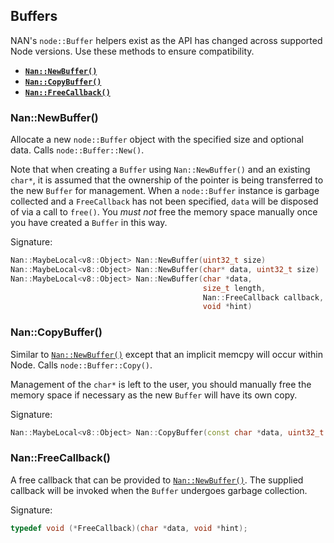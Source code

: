 ## BuffersNAN's `node::Buffer` helpers exist as the API has changed across supported Node versions. Use these methods to ensure compatibility. - <a href="#api_nan_new_buffer"><b><code>Nan::NewBuffer()</code></b></a> - <a href="#api_nan_copy_buffer"><b><code>Nan::CopyBuffer()</code></b></a> - <a href="#api_nan_free_callback"><b><code>Nan::FreeCallback()</code></b></a><a name="api_nan_new_buffer"></a>### Nan::NewBuffer()Allocate a new `node::Buffer` object with the specified size and optional data. Calls `node::Buffer::New()`.Note that when creating a `Buffer` using `Nan::NewBuffer()` and an existing `char*`, it is assumed that the ownership of the pointer is being transferred to the new `Buffer` for management.When a `node::Buffer` instance is garbage collected and a `FreeCallback` has not been specified, `data` will be disposed of via a call to `free()`.You _must not_ free the memory space manually once you have created a `Buffer` in this way.Signature:```c++Nan::MaybeLocal<v8::Object> Nan::NewBuffer(uint32_t size)Nan::MaybeLocal<v8::Object> Nan::NewBuffer(char* data, uint32_t size)Nan::MaybeLocal<v8::Object> Nan::NewBuffer(char *data,                                           size_t length,                                           Nan::FreeCallback callback,                                           void *hint)```<a name="api_nan_copy_buffer"></a>### Nan::CopyBuffer()Similar to [`Nan::NewBuffer()`](#api_nan_new_buffer) except that an implicit memcpy will occur within Node. Calls `node::Buffer::Copy()`.Management of the `char*` is left to the user, you should manually free the memory space if necessary as the new `Buffer` will have its own copy.Signature:```c++Nan::MaybeLocal<v8::Object> Nan::CopyBuffer(const char *data, uint32_t size)```<a name="api_nan_free_callback"></a>### Nan::FreeCallback()A free callback that can be provided to [`Nan::NewBuffer()`](#api_nan_new_buffer).The supplied callback will be invoked when the `Buffer` undergoes garbage collection.Signature:```c++typedef void (*FreeCallback)(char *data, void *hint);```